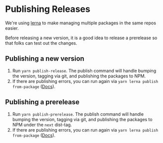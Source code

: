 [lerna]: https://github.com/lerna/lerna
[from-package]: https://github.com/lerna/lerna/tree/master/commands/publish#bump-from-package

Publishing Releases
===================

We're using [lerna][lerna] to make managing multiple packages in the same repos easier.

Before releasing a new version, it is a good idea to release a prerelease so that folks can test out the changes.

## Publishing a new version

1. Run `yarn publish-release`. The publish command will handle bumping the version, tagging via git, and publishing the packages to NPM.
1. If there are publishing errors, you can run again via `yarn lerna publish from-package` ([Docs][from-package]).

## Publishing a prerelease

1. Run `yarn publish-prerelease`. The publish command will handle bumping the version, tagging via git, and publishing the packages to NPM under the `next` dist-tag.
1. If there are publishing errors, you can run again via `yarn lerna publish from-package` ([Docs][from-package]).

